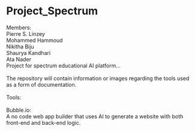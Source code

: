 # Project_Spectrum

Members:
<br>
Pierre S. Linzey
<br>
Mohammed Hammoud
<br>
Nikitha Biju
<br>
Shaurya Kandhari
<br>
Ata Nader
<br>
Project for spectrum educational AI platform...
<br>
<br>
The repository will contain information or images regarding the tools used as a form of documentation.
<br>
<br>
Tools:
<br>
<br>
Bubble.io:
<br> 
A no code web app builder that uses AI to generate a website with both front-end and back-end logic.
<br>

